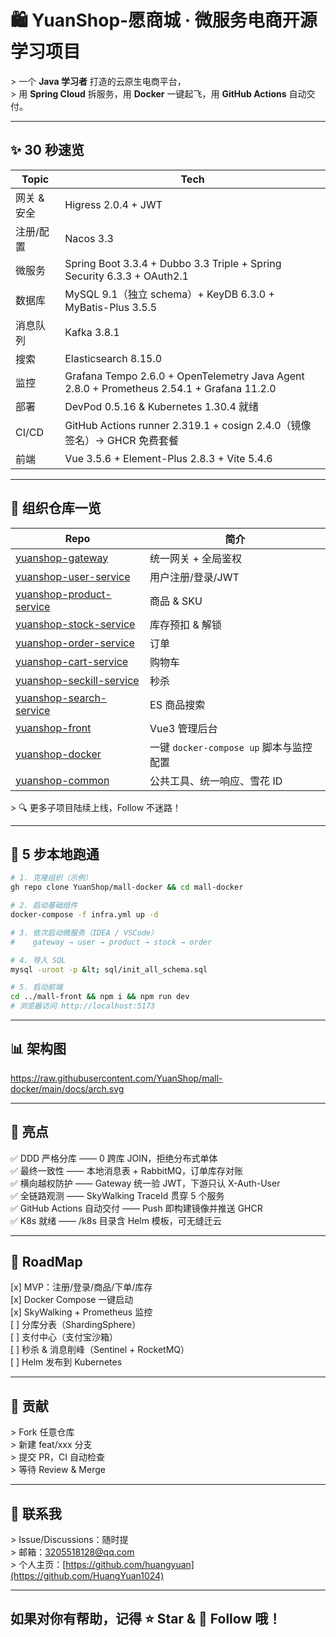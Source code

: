 # 🛍️ YuanShop-愿商城 · 微服务电商开源学习项目

&gt; 一个 **Java 学习者** 打造的云原生电商平台，  
&gt; 用 **Spring Cloud** 拆服务，用 **Docker** 一键起飞，用 **GitHub Actions** 自动交付。  

---

## ✨ 30 秒速览
| Topic | Tech |
|-------|------|
| 网关 & 安全 | Higress 2.0.4 + JWT |
| 注册/配置 | Nacos 3.3 |
| 微服务 | Spring Boot 3.3.4 + Dubbo 3.3 Triple + Spring Security 6.3.3 + OAuth2.1 |
| 数据库 | MySQL 9.1（独立 schema）+ KeyDB 6.3.0 + MyBatis-Plus 3.5.5 |
| 消息队列 | Kafka 3.8.1 |
| 搜索 | Elasticsearch 8.15.0 |
| 监控 | Grafana Tempo 2.6.0 + OpenTelemetry Java Agent 2.8.0 + Prometheus 2.54.1 + Grafana 11.2.0 |
| 部署 | DevPod 0.5.16 & Kubernetes 1.30.4 就绪 |
| CI/CD | GitHub Actions runner 2.319.1 + cosign 2.4.0（镜像签名）→ GHCR 免费套餐 |
| 前端 | Vue 3.5.6 + Element-Plus 2.8.3 + Vite 5.4.6 |

---

## 🧩 组织仓库一览
| Repo | 简介 |
|------|------|
| [yuanshop-gateway](https://github.com/YuanShop/yuanshop-gateway) | 统一网关 + 全局鉴权 |
| [yuanshop-user-service](https://github.com/YuanShop/yuanshop-user-service) | 用户注册/登录/JWT |
| [yuanshop-product-service](https://github.com/YuanShop/yuanshop-product-service) | 商品 & SKU |
| [yuanshop-stock-service](https://github.com/YuanShop/yuanshop-stock-service) | 库存预扣 & 解锁 |
| [yuanshop-order-service](https://github.com/YuanShop/yuanshop-order-service) | 订单 |
| [yuanshop-cart-service](https://github.com/YuanShop/yuanshop-cart-service) | 购物车 |
| [yuanshop-seckill-service](https://github.com/YuanShop/yuanshop-seckill-service) | 秒杀 |
| [yuanshop-search-service](https://github.com/YuanShop/yuanshop-search-service) | ES 商品搜索 |
| [yuanshop-front](https://github.com/YuanShop/yuanshop-front) | Vue3 管理后台 |
| [yuanshop-docker](https://github.com/YuanShop/yuanshop-docker) | 一键 `docker-compose up` 脚本与监控配置 |
| [yuanshop-common](https://github.com/YuanShop/yuanshop-common) | 公共工具、统一响应、雪花 ID |

&gt; 🔍 更多子项目陆续上线，Follow 不迷路！

---

## 🚀 5 步本地跑通
```bash
# 1. 克隆组织（示例）
gh repo clone YuanShop/mall-docker && cd mall-docker

# 2. 启动基础组件
docker-compose -f infra.yml up -d

# 3. 依次启动微服务（IDEA / VSCode）
#    gateway → user → product → stock → order

# 4. 导入 SQL
mysql -uroot -p &lt; sql/init_all_schema.sql

# 5. 启动前端
cd ../mall-front && npm i && npm run dev
# 浏览器访问 http://localhost:5173
```

---

## 📊 架构图
<!-- 用 draw.io 导出 SVG，放到 mall-docker/docs/arch.svg -->
https://raw.githubusercontent.com/YuanShop/mall-docker/main/docs/arch.svg  

---

## 🌟 亮点  
✅ DDD 严格分库 —— 0 跨库 JOIN，拒绝分布式单体  
✅ 最终一致性 —— 本地消息表 + RabbitMQ，订单库存对账  
✅ 横向越权防护 —— Gateway 统一验 JWT，下游只认 X-Auth-User  
✅ 全链路观测 —— SkyWalking TraceId 贯穿 5 个服务  
✅ GitHub Actions 自动交付 —— Push 即构建镜像并推送 GHCR  
✅ K8s 就绪 —— /k8s 目录含 Helm 模板，可无缝迁云  

---

## 📌 RoadMap  
[x] MVP：注册/登录/商品/下单/库存  
[x] Docker Compose 一键启动  
[x] SkyWalking + Prometheus 监控  
[ ] 分库分表（ShardingSphere）  
[ ] 支付中心（支付宝沙箱）  
[ ] 秒杀 & 消息削峰（Sentinel + RocketMQ）  
[ ] Helm 发布到 Kubernetes  

---

## 🤝 贡献  
&gt; Fork 任意仓库  
&gt; 新建 feat/xxx 分支  
&gt; 提交 PR，CI 自动检查  
&gt; 等待 Review & Merge  

---

## 💬 联系我  
&gt; Issue/Discussions：随时提  
&gt; 邮箱：3205518128@qq.com  
&gt; 个人主页：[https://github.com/huangyuan](https://github.com/HuangYuan1024)  

---

## 如果对你有帮助，记得 ⭐ Star  &  👀 Follow 哦！  
